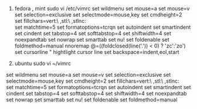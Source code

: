  1) fedora , mint
sudo vi /etc/vimrc
set wildmenu
set mouse=a
set mouse=v
set selection=exclusive
set selectmode=mouse,key
set cmdheight=2
set fillchars=vert:\ ,stl:\ ,stlnc:\
set matchtime=5
set formatoptions=tcrqn
set autoindent
set smartindent
set cindent
set tabstop=4
set softtabstop=4
set shiftwidth=4
set noexpandtab
set nowrap
set smarttab
set nu!
set foldenable
set foldmethod=manual
nnoremap <space> @=((foldclosed(line('.')) < 0) ? 'zc':'zo')<CR>
set cursorline " hightlight cursor line
set backspace=indent,eol,start
 
2) ubuntu
sudo vi ~/vimrc
 
set wildmenu
set mouse=a
set mouse=v
set selection=exclusive
set selectmode=mouse,key
set cmdheight=2
set fillchars=vert:\ ,stl:\ ,stlnc:\
set matchtime=5
set formatoptions=tcrqn
set autoindent
set smartindent
set cindent
set tabstop=4
set softtabstop=4
set shiftwidth=4
set noexpandtab
set nowrap
set smarttab
set nu!
set foldenable
set foldmethod=manual
 
 
 

